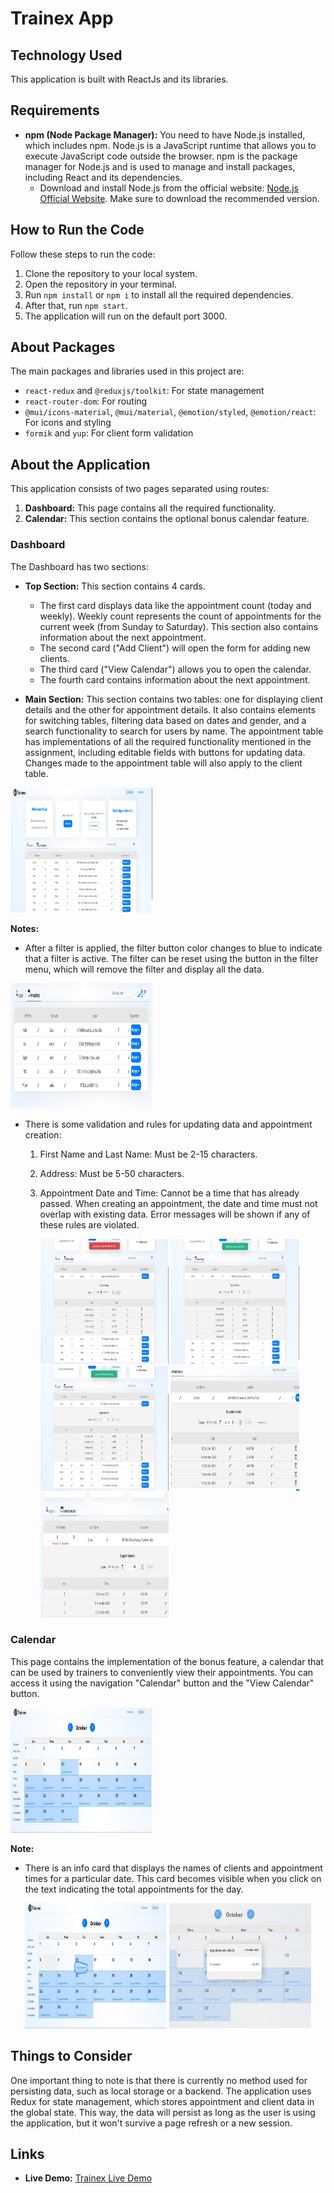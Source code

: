 # Trainex App

## Technology Used

This application is built with ReactJs and its libraries.

## Requirements

- **npm (Node Package Manager):** You need to have Node.js installed, which includes npm. Node.js is a JavaScript runtime that allows you to execute JavaScript code outside the browser. npm is the package manager for Node.js and is used to manage and install packages, including React and its dependencies.
  - Download and install Node.js from the official website: [Node.js Official Website](https://nodejs.org/). Make sure to download the recommended version.

## How to Run the Code

Follow these steps to run the code:

1. Clone the repository to your local system.
2. Open the repository in your terminal.
3. Run `npm install` or `npm i` to install all the required dependencies.
4. After that, run `npm start`.
5. The application will run on the default port 3000.

## About Packages

The main packages and libraries used in this project are:

- `react-redux` and `@reduxjs/toolkit`: For state management
- `react-router-dom`: For routing
- `@mui/icons-material`, `@mui/material`, `@emotion/styled`, `@emotion/react`: For icons and styling
- `formik` and `yup`: For client form validation

## About the Application

This application consists of two pages separated using routes:

1. **Dashboard:** This page contains all the required functionality.
2. **Calendar:** This section contains the optional bonus calendar feature.

### Dashboard

The Dashboard has two sections:

- **Top Section:** This section contains 4 cards.

  - The first card displays data like the appointment count (today and weekly). Weekly count represents the count of appointments for the current week (from Sunday to Saturday). This section also contains information about the next appointment.
  - The second card ("Add Client")  will open the form for adding new clients.
  - The third card ("View Calendar") allows you to open the calendar.
  - The fourth card contains information about the next appointment.

- **Main Section:** This section contains two tables: one for displaying client details and the other for appointment details. It also contains elements for switching tables, filtering data based on dates and gender, and a search functionality to search for users by name. The appointment table has implementations of all the required functionality mentioned in the assignment, including editable fields with buttons for updating data. Changes made to the appointment table will also apply to the client table.

<img src="screenshots/dashboard.jpg" width="45%" height="200px">

**Notes:**

- After a filter is applied, the filter button color changes to blue to indicate that a filter is active. The filter can be reset using the button in the filter menu, which will remove the filter and display all the data.

<img src="screenshots\filter-is-active.jpg" width="45%" height="200px">

- There is some validation and rules for updating data and appointment creation:
  1. First Name and Last Name: Must be 2-15 characters.
  2. Address: Must be 5-50 characters.
  3. Appointment Date and Time: Cannot be a time that has already passed. When creating an appointment, the date and time must not overlap with existing data. Error messages will be shown if any of these rules are violated.
     
     <div>
     <img src="screenshots\appointment-creation-error.jpg" width="45%" height="200px">
     <img src="screenshots\appointment-creation.jpg" width="45%" height="200px">
     </div>
     
     <div>
     <img src="screenshots\appointment-deletion.jpg" width="45%" height="200px">
     <img src="screenshots\appointment-validation-1.jpg"  width="45%"height="200px">
     </div>
     
     <img src="screenshots\client-validation-1.jpg" width="45%" height="200px">

### Calendar

This page contains the implementation of the bonus feature, a calendar that can be used by trainers to conveniently view their appointments. You can access it using the navigation "Calendar" button and the "View Calendar" button.

<img src="screenshots/calendar.jpg" width="45%" height="200px">

**Note:**

- There is an info card that displays the names of clients and appointment times for a particular date. This card becomes visible when you click on the text indicating the total appointments for the day.

<div align="center">
  <img src="screenshots\info-link.jpg" width="45%" height="200px">
  <img src="screenshots\info-card.jpg" width="45%" height="200px">
</div>

## Things to Consider

One important thing to note is that there is currently no method used for persisting data, such as local storage or a backend. The application uses Redux for state management, which stores appointment and client data in the global state. This way, the data will persist as long as the user is using the application, but it won't survive a page refresh or a new session.

## Links
- **Live Demo:** [Trainex Live Demo](https://trainex.vercel.app/)
